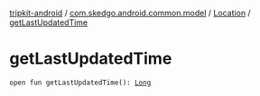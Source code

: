 [tripkit-android](../../index.md) / [com.skedgo.android.common.model](../index.md) / [Location](index.md) / [getLastUpdatedTime](./get-last-updated-time.md)

# getLastUpdatedTime

`open fun getLastUpdatedTime(): `[`Long`](https://kotlinlang.org/api/latest/jvm/stdlib/kotlin/-long/index.html)